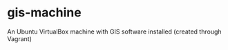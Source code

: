gis-machine
===========

An Ubuntu VirtualBox machine with GIS software installed (created through Vagrant)
